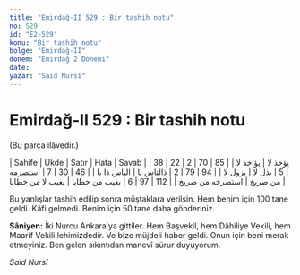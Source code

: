 ```yaml
---
title: "Emirdağ-II 529 : Bir tashih notu"
no: 529
id: "E2-529"
konu: "Bir tashih notu"
bolge: "Emirdağ-II"
donem: "Emirdağ 2 Dönemi"
date: 
yazar: "Said Nursî"
---
```


# Emirdağ-II 529 : Bir tashih notu

<p class="takdim">(Bu parça ilâvedir.)</p>

| Sahife | Ukde | Satır | Hata | Savab |
| 38 | 22 | 2 | يؤخذ لا | يؤاخذ لا |
| 85 | 70 | 5 | يذل لا | يزول لا |
| 94 | 79 | 2 | ذالتاس يا | الباس ذا يا |
| 46 | 30 | 7 | استصرمه من صريخ | استصرخه من صريخ |
| 112 | 97 | 6 | يغيب من خطايا | يغيب لا من خطايا |

Bu yanlışlar tashih edilip sonra müştaklara verilsin. Hem benim için 100 tane geldi. Kâfi gelmedi. Benim için 50 tane daha gönderiniz.

**Sâniyen:** İki Nurcu Ankara’ya gittiler. Hem Başvekil, hem Dâhiliye Vekili, hem Maarif Vekili lehimizdedir. Ve bize müjdeli haber geldi. Onun için beni merak etmeyiniz. Ben gelen sıkıntıdan manevî sürur duyuyorum.

*Said Nursî*
